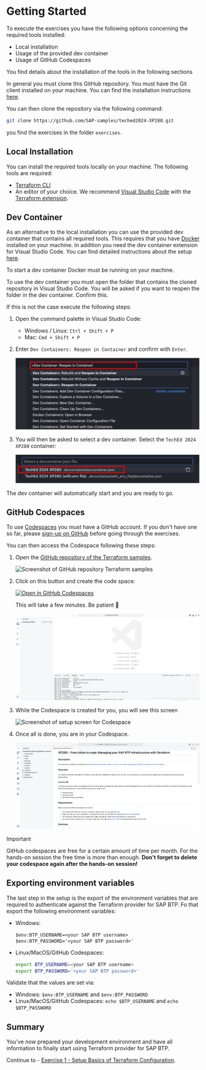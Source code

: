 # Getting Started

To execute the exercises you have the following options concerning the required tools installed:

- Local installation
- Usage of the provided dev container
- Usage of GitHub Codespaces

You find details about the installation of the tools in the following sections

In general you must clone this GitHub repository. You must have the Git client installed on your machine. You can find the installation instructions [here](https://git-scm.com/downloads).

You can then clone the repository via the following command:

```bash
git clone https://github.com/SAP-samples/teched2024-XP280.git
```

you find the exercises in the folder `exercises`.

## Local Installation

You can install the required tools locally on your machine. The following tools are required:

- [Terraform CLI](https://developer.hashicorp.com/terraform/install?product_intent=terraform)
- An editor of your choice. We recommend [Visual Studio Code](https://code.visualstudio.com/Download) with the [Terraform extension](https://marketplace.visualstudio.com/items?itemName=HashiCorp.terraform).

## Dev Container

As an alternative to the local installation you can use the provided dev container that contains all required tools. This requires that you have [Docker](https://www.docker.com/products/docker-desktop) installed on your machine. In addition you need the dev container extension for Visual Studio Code. You can find detailed instructions about the setup [here](https://code.visualstudio.com/docs/devcontainers/containers#_getting-started).

To start a dev container Docker must be running on your machine.

To use the dev container you must open the folder that contains the cloned repository in Visual Studio Code. You will be asked if you want to reopen the folder in the dev container. Confirm this.

If this is not the case execute the following steps:

1. Open the command palette in Visual Studio Code:

    - Windows / Linux: `Ctrl + Shift + P`
    - Mac: `Cmd + Shift + P`

2. Enter `Dev Containers: Reopen in Container` and confirm with `Enter`.

    ![Search for open in dev container](images/devcontainer-search.png)

3. You will then be asked to select a dev container. Select the `TechEd 2024 XP280` container:

    ![Select dev container](images/devcontainer-selection.png)

The dev container will automatically start and you are ready to go.

## GitHub Codespaces

To use [Codespaces](https://docs.github.com/codespaces/overview) you must have a GitHub account. If you don't have one so far, please [sign-up on GitHub](https://github.com/signup) before going through the exercises.

You can then access the Codespace following these steps:

1. Open the [GitHub repository of the Terraform samples](https://github.com/SAP-samples/teched2024-XP280).

    ![Screenshot of GitHub repository Terraform samples](images/repo-terraform-samples.png)

2. Click on this button and create the code space:

   [![Open in GitHub Codespaces](https://github.com/codespaces/badge.svg)](https://github.com/codespaces/new?hide_repo_select=true&ref=main&repo=841902616&skip_quickstart=true&machine=basicLinux32gb&geo=EuropeWest&devcontainer_path=.devcontainer%2Fdevcontainer.json)

    This will take a few minutes. Be patient 🙂

    ![Screenshot of navigation to Codespace creation in the repository TechEd 2024 ](images/codespace-creation.png)

3. While the Codespace is created for you, you will see this screen

    ![Screenshot of setup screen for Codespace](images/codespace-setup-process.png)

4. Once all is done, you are in your Codespace.

    ![Screenshot of GitHub Codespace view on the repository Terraform samples](images/codespace-screen.png)

> [!IMPORTANT]
> GitHub codespaces are free for a certain amount of time per month. For the hands-on session the free time is more than enough. **Don't forget to delete your codespace again after the hands-on session!**

## Exporting environment variables

The last step in the setup is the export of the environment variables that are required to authenticate against the Terraform provider for SAP BTP. Fo that export the following environment variables:

- Windows:

    ```pwsh
    $env:BTP_USERNAME=<your SAP BTP username>
    $env:BTP_PASSWORD='<your SAP BTP password>'
    ```

- Linux/MacOS/GitHub Codespaces:

    ```bash
    export BTP_USERNAME=<your SAP BTP username>
    export BTP_PASSWORD='<your SAP BTP password>'
    ```

Validate that the values are set via:

- Windows: `$env:BTP_USERNAME` and `$env:BTP_PASSWORD`
- Linux/MacOS/GitHub Codespaces: `echo $BTP_USERNAME` and `echo $BTP_PASSWORD`

## Summary

You've now prepared your development environment and have all information to finally start using Terraform provider for SAP BTP.

Continue to - [Exercise 1 - Setup Basics of Terraform Configuration](../ex1/README.md).
